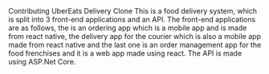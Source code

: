 ##
Contributing
UberEats Delivery Clone
This is a food delivery system, which is split into 3 front-end applications and an API. The front-end applications are as follows, the is an ordering app which is a mobile app and is made from react native, the delivery app for the courier which is also a mobile app made from react native and the last one is an order management app for the food frenchises and it is a web app made using react. The API is made using ASP.Net Core.
